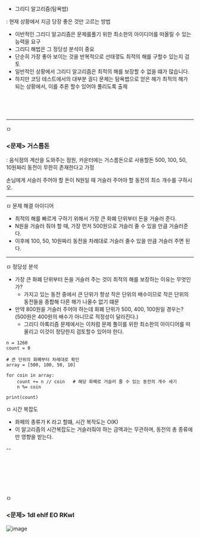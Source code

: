 - 그리디 알고리즘(탐욕법)

: 현재 상황에서 지금 당장 좋은 것만 고르는 방법

- 이반적인 그리디 알고리즘은 문제를풀기 위한 최소한의 아이디어를 떠올릴 수 있는 능력을 요구
- 그리디 해법은 그 정당성 분석이 중요
- 단순히 가장 좋아 보이는 것을 반복적으로 선태갷도 최적의 해를 구할수 있는지 검토
- 일반적인 상황에서 그리디 알고리즘은 최적의 해를 보장할 수 없을 떄가 많습니다.
- 하지만 코딩 테스트에서의 대부분 긜디 문제는 탐욕법으로 얻은 해가 최적의 해가 되는 상황에서, 이를 추론 할수 있어야 풀리도록 출제

<br>
<br>
<br>

---

ㅁ<h3> <문제> 거스름돈 </h3>

: 음식점의 계산을 도와주는 점원, 카운터에는 거스름돈으로 사용할돈 500, 100, 50, 10원짜리 동전이 무한히 존재한다고 가정

손님에게 서슬러 주어야 할 돈이 N원일 때 거슬러 주어야 할 동전의 최소 개수를 구하시오.

---

ㅁ 문제 해결 아이디어

- 최적의 해를 빠르게 구하기 위해서 가장 큰 화폐 단위부터 돈을 거술러 준다.
- N원을 거슬러 줘야 할 때, 가장 먼저 500원으로 거슬러 줄 수 있을 만큼 거슬러준다.
- 이후에 100, 50, 10원짜리 동전을 차례대로 거슬러 줄수 있을 만큼 거슬러 주면 된다.

---

ㅁ 정당성 분석

- 가장 큰 화폐 단위부터 돈을 거슬러 주는 것이 최적의 해를 보장하는 이유는 무엇인가?
  - 가지고 있는 동전 중에서 큰 단위가 항상 작은 단위의 배수이므로 작은 단위의 동전들을 종합해 다른 해가 나올수 없기 떄문
- 만약 800원을 거슬러 주어야 하는데 화폐 단위가 500, 400, 100원일 경우는? (500원은 400원의 배수가 아니므로 적정성이 달라진다.)
  - 그리디 아록리즘 문제에서는 이처럼 문제 풀이를 위한 최소한의 아이디어를 떠올리고 이것이 정당한지 검토할수 있어야 한다.

```
n = 1260
count = 0

# 큰 단위의 화폐부터 차례대로 확인
array = [500, 100, 50, 10]

for coin in array:
    count += n // coin   # 해당 화폐로 거슬러 줄 수 있는 동전의 개수 세기
    n %= coin

print(count)
```
ㅁ 시간 복잡도

- 화페의 종류가 K 라고 할떄, 시간 복작도는 O(K)
- 이 알고리즘의 시간복잡도는 거슬러줘야 하는 금액과는 무관하며, 동전의 총 종류에만 영향을 받는다.

--

<br>
<br>
<br>
<br>
<br>


ㅁ<h3> <문제> 1dl ehlf EO RKwl </h3>

![image](https://user-images.githubusercontent.com/62640332/150688808-8e9ed3b7-9c9a-42bd-8524-e8ab1a8c096e.png)
